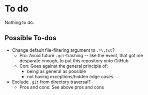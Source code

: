 # To do

Nothing to do.

## Possible To-dos

- Change default file-filtering argument to `.*\.txt`?
  - Pro: Avoid future `.git`-trashing -- like the event, that got me desparate
    enough, to put this repository onto GitHub
  - Con: Goes against the general principle of:
    - being as general as possible
    - not having exceptions/hidden edge cases
- Exclude `.git` from directory traversal?
  - Pros and cons: See above pros and cons
